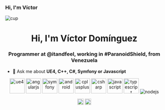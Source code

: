 ### Hi, I'm Víctor
![cup](https://user-images.githubusercontent.com/1911272/87825540-52763a80-c845-11ea-8466-7683f5fd9544.png)
<h1 align="center">Hi, I'm Víctor Domínguez</h1>
<h3 align="center">Programmer at @itandfeel, working in #ParanoidShield, from Venezuela</h3>

- 💬 Ask me about **UE4, C++, C#, Symfony or Javascript**

<p align="center">  
  <img src="https://cdn.iconscout.com/icon/free/png-64/unreal-engine-3-599431.png" alt="ue4" width="48" height="48"/> 
  <img src="https://img.icons8.com/ios-filled/50/000000/angularjs.png" alt="angularjs" width="48" height="48"/> 
  <img src="https://img.icons8.com/windows/32/000000/symfony.png" alt="symfony" width="48" height="48"/>
  <img src="https://img.icons8.com/ios-filled/50/000000/android-os.png" alt="android" width="48" height="48"/>
  <img src="https://img.icons8.com/ios-filled/50/000000/c-plus-plus-logo.png" alt="cplusplus" width="48" height="48"/> 
  <img src="https://img.icons8.com/ios-filled/50/000000/c-sharp-logo.png" alt="csharp" width="48" height="48"/> 
  <img src="https://img.icons8.com/ios-filled/50/000000/javascript.png" alt="javascript" width="48" height="48"/> 
  <img src="https://img.icons8.com/ios-filled/50/000000/typescript.png" alt="typescript" width="48" height="48"/> 
  <img src="https://img.icons8.com/windows/32/000000/nodejs.png" alt="nodejs"/>
</p>

<p align="center">
<a href="https://twitter.com/hallo_w3lt" target="blank"><img align="center" src="https://cdn.jsdelivr.net/npm/simple-icons@3.0.1/icons/twitter.svg" alt="hallo_w3lt" height="20" width="20" /></a>
<a href="https://linkedin.com/in/develop3r" target="blank"><img align="center" src="https://cdn.jsdelivr.net/npm/simple-icons@3.0.1/icons/linkedin.svg" alt="develop3r" height="20" width="20" /></a>
</p>
